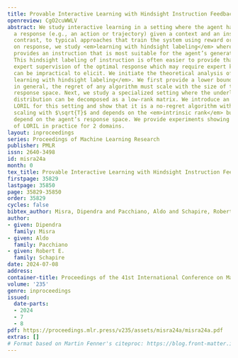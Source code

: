 ```yaml
---
title: Provable Interactive Learning with Hindsight Instruction Feedback
openreview: CgO2cuWWLV
abstract: We study interactive learning in a setting where the agent has to generate
  a response (e.g., an action or trajectory) given a context and an instruction. In
  contrast, to typical approaches that train the system using reward or expert supervision
  on response, we study <em>learning with hindsight labeling</em> where a teacher
  provides an instruction that is most suitable for the agent’s generated response.
  This hindsight labeling of instruction is often easier to provide than providing
  expert supervision of the optimal response which may require expert knowledge or
  can be impractical to elicit. We initiate the theoretical analysis of <em>interactive
  learning with hindsight labeling</em>. We first provide a lower bound showing that
  in general, the regret of any algorithm must scale with the size of the agent’s
  response space. Next, we study a specialized setting where the underlying instruction-response
  distribution can be decomposed as a low-rank matrix. We introduce an algorithm called
  LORIL for this setting and show that it is a no-regret algorithm with the regret
  scaling with $\sqrt{T}$ and depends on the <em>intrinsic rank</em> but does not
  depend on the agent’s response space. We provide experiments showing the performance
  of LORIL in practice for 2 domains.
layout: inproceedings
series: Proceedings of Machine Learning Research
publisher: PMLR
issn: 2640-3498
id: misra24a
month: 0
tex_title: Provable Interactive Learning with Hindsight Instruction Feedback
firstpage: 35829
lastpage: 35850
page: 35829-35850
order: 35829
cycles: false
bibtex_author: Misra, Dipendra and Pacchiano, Aldo and Schapire, Robert E.
author:
- given: Dipendra
  family: Misra
- given: Aldo
  family: Pacchiano
- given: Robert E.
  family: Schapire
date: 2024-07-08
address:
container-title: Proceedings of the 41st International Conference on Machine Learning
volume: '235'
genre: inproceedings
issued:
  date-parts:
  - 2024
  - 7
  - 8
pdf: https://proceedings.mlr.press/v235/assets/misra24a/misra24a.pdf
extras: []
# Format based on Martin Fenner's citeproc: https://blog.front-matter.io/posts/citeproc-yaml-for-bibliographies/
---
```

